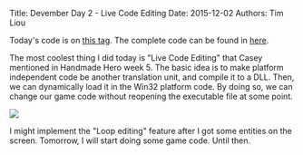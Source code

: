 Title: Devember Day 2 - Live Code Editing
Date: 2015-12-02
Authors: Tim Liou

Today's code is on
[this tag](https://github.com/wheatdog/wastale/tree/devember_2). The complete
code can be found in [here](https://github.com/wheatdog/wastale).

The most coolest thing I did today is "Live Code Editing" that Casey mentioned
in Handmade Hero week 5. The basic idea is to make platform independent code be
another translation unit, and compile it to a DLL. Then, we can dynamically load
it in the Win32 platform code. By doing so, we can change our game code without
reopening the executable file at some point.

![](http://i.imgur.com/8EWjY6u.gif)

I might implement the "Loop editing" feature after I got some entities on the
screen. Tomorrow, I will start doing some game code. Until then.
